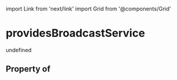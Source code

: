 import Link from 'next/link'
import Grid from '@components/Grid'

# providesBroadcastService

undefined

## Property of



